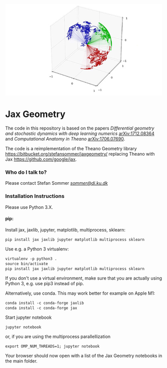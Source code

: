 ![](logo/stocso31s.jpg)

# Jax Geometry #

The code in this repository is based on the papers *Differential geometry and stochastic dynamics with deep learning numerics* [arXiv:1712.08364](https://arxiv.org/abs/1712.08364) and *Computational Anatomy in Theano* [arXiv:1706.07690](https://arxiv.org/abs/1706.07690).

The code is a reimplementation of the Theano Geometry library https://bitbucket.org/stefansommer/jaxgeometry/ replacing Theano with Jax https://github.com/google/jax.

### Who do I talk to? ###

Please contact Stefan Sommer *sommer@di.ku.dk*

### Installation Instructions ###

Please use Python 3.X.

#### pip:
Install jax, jaxlib, jupyter, matplotlib, multiprocess, sklearn:
```
pip install jax jaxlib jupyter matplotlib multiprocess sklearn
```
Use e.g. a Python 3 virtualenv:
```
virtualenv -p python3 .
source bin/activate
pip install jax jaxlib jupyter matplotlib multiprocess sklearn
```
If you don't use a virtual environment, make sure that you are actually using Python 3, e.g. use pip3 instead of pip.

Alternatively, use conda. This may work better for example on Apple M1:
```
conda install -c conda-forge jaxlib
conda install -c conda-forge jax
```

Start jupyter notebook 
```
jupyter notebook
```
or, if you are using the multiprocess parallellization
```
export OMP_NUM_THREADS=1; jupyter notebook
```

Your browser should now open with a list of the Jax Geometry notebooks in the main folder.
